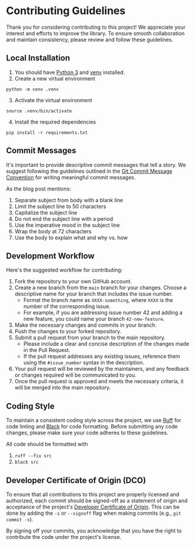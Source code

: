 # Contributing Guidelines

Thank you for considering contributing to this project! We appreciate your 
interest and efforts to improve the library. To ensure smooth collaboration 
and maintain consistency, please review and follow these guidelines.

## Local Installation
1. You should have [Python 3](https://www.python.org/downloads/) and [venv](https://docs.python.org/3/library/venv.html) installed.
2. Create a new virtual environment
```
python -m venv .venv
```
3. Activate the virtual environment
```
source .venv/bin/activate
```
4. Install the required dependencies
```
pip install -r requirements.txt
```

## Commit Messages
It's important to provide descriptive commit messages that tell a story. 
We suggest following the guidelines outlined in the 
[Git Commit Message Convention](https://cbea.ms/git-commit/) 
for writing meaningful commit messages.

As the blog post mentions:
1. Separate subject from body with a blank line
2. Limit the subject line to 50 characters
3. Capitalize the subject line
4. Do not end the subject line with a period
5. Use the imperative mood in the subject line
6. Wrap the body at 72 characters
7. Use the body to explain what and why vs. how

## Development Workflow

Here's the suggested workflow for contributing:

1. Fork the repository to your own GitHub account.
2. Create a new branch from the `main` branch for your changes. Choose a descriptive name for your branch that includes the issue number.
   - Format the branch name as `XXXX-something`, where `XXXX` is the number of the corresponding issue.
   - For example, if you are addressing issue number 42 and adding a new feature, you could name your branch `42-new-feature`.
3. Make the necessary changes and commits in your branch.
4. Push the changes to your forked repository.
5. Submit a pull request from your branch to the main repository.
   - Please include a clear and concise description of the changes made in the Pull Request.
   - If the pull request addresses any existing issues, reference them using the `#issue_number` syntax in the description.
6. Your pull request will be reviewed by the maintainers, and any feedback or changes required will be communicated to you.
7. Once the pull request is approved and meets the necessary criteria, it will be merged into the main repository.

## Coding Style

To maintain a consistent coding style across the project, we use [Ruff](https://beta.ruff.rs/docs/) for code linting and [Black](https://black.readthedocs.io/en/stable/) for code 
formatting. Before submitting any code changes, please make sure your code 
adheres to these guidelines.

All code should be formatted with 
1. `ruff --fix src`
2. `black src`

## Developer Certificate of Origin (DCO)

To ensure that all contributions to this project are properly licensed and authorized,
each commit should be signed-off as a statement of origin and acceptance of the project's 
[Developer Certificate of Origin](https://developercertificate.org/). This can be done by 
adding the `-s` or `--signoff` flag when making commits (e.g., `git commit -s`).

By signing off your commits, you acknowledge that you have the right to contribute the code under the project's license.